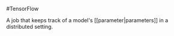 #TensorFlow

A job that keeps track of a model&#39;s [[parameter|parameters]] in a
distributed setting.

